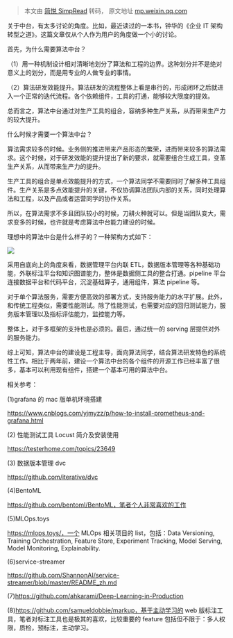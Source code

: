 > 本文由 [简悦 SimpRead](http://ksria.com/simpread/) 转码， 原文地址 [mp.weixin.qq.com](https://mp.weixin.qq.com/s?__biz=MjM5ODkzMzMwMQ==&mid=2650433749&idx=3&sn=388123913eb29902c5333eed3aeb1c87&chksm=becdee8f89ba67997e203261f3c2ed8a02da90fa0ba0b3dae663b61492a7b1458146b2b368fe&mpshare=1&scene=1&srcid=1009mDexn3CD4R1aFY3J0qx1&sharer_sharetime=1665330159293&sharer_shareid=8a467675e94cd5b11b6640b7770d6cc6#rd)

关于中台，有太多讨论的角度。比如，最近读过的一本书，钟华的《企业 IT 架构转型之道》。这篇文章仅从个人作为用户的角度做一个小的讨论。

首先，为什么需要算法中台？

（1）用一种机制设计相对清晰地划分了算法和工程的边界。这种划分并不是绝对意义上的划分，而是用专业的人做专业的事情。  

（2）算法研发效能提升。算法研发的流程整体上看是串行的，形成闭环之后就进入一个正常的迭代流程。各个依赖组件，工具的打通，能够较大限度的提效。  

总而言之，算法中台通过对生产工具的组合，容纳多种生产关系，从而带来生产力的较大提升。

什么时候才需要一个算法中台？

算法需求较多的时候。业务侧的推进带来产品形态的繁荣，进而带来较多的算法需求。这个时候，对于研发效能的提升提出了新的要求，就需要组合生成工具，变革生产关系，从而带来生产力的提升。

生产工具的组合是单点效能提升的方式，一个算法同学不需要同时了解多种工具组件。生产关系是多点效能提升的关键，不仅协调算法团队内部的关系，同时处理算法和工程，以及产品或者运营同学的协作关系。

所以，在算法需求不多且团队较小的时候，刀耕火种就可以。但是当团队变大，需求变多的时候，也许就是考虑算法中台能力建设的时候。

理想中的算法中台是什么样子的？一种架构方式如下：  

![](https://mmbiz.qpic.cn/mmbiz_png/GcdHgGa9niciaShKBlia9icWegibVvicRCc6EjHTHicpIb4eZw0DtsU8lHJ4lpNj9OicV8wqHSRIHbIeLkteicR0iaXEhFzQ/640?wx_fmt=png)

采用自底向上的角度来看，数据管理平台内联 ETL，数据版本管理等各种基础功能，外联标注平台和知识图谱能力，整体是数据侧工具的整合打通。pipeline 平台连接数据平台和代码平台，沉淀基础算子，通用组件，算法 pipeline 等。  

对于单个算法服务，需要方便高效的部署方式，支持服务能力的水平扩展。此外，和传统工程类似，需要性能测试。除了性能测试，也需要对应的回归测试能力，服务版本管理以及指标评估能力，监控能力等。  

整体上，对于多框架的支持也是必须的。最后，通过统一的 serving 层提供对外的服务能力。

综上可知，算法中台的建设是工程主导，面向算法同学，结合算法研发特色的系统性工作。相比于两年前，建设一个算法中台的各个组件的开源工作已经丰富了很多，基本可以利用现有组件，搭建一个基本可用的算法中台。

相关参考：  

(1)grafana 的 mac 版单机环境搭建

https://www.cnblogs.com/yjmyzz/p/how-to-install-prometheus-and-grafana.html

(2) 性能测试工具 Locust 简介及安装使用

https://testerhome.com/topics/23649

(3) 数据版本管理 dvc

https://github.com/iterative/dvc

(4)BentoML

https://github.com/bentoml/BentoML，笔者个人非常喜欢的工作

(5)MLOps.toys

https://mlops.toys/，一个 MLOps 相关项目的 list，包括：Data Versioning, Training Orchestration, Feature Store, Experiment Tracking, Model Serving, Model Monitoring, Explainability.

(6)service-streamer

https://github.com/ShannonAI/service-streamer/blob/master/README_zh.md

(7)https://github.com/ahkarami/Deep-Learning-in-Production

(8)https://github.com/samueldobbie/markup，基于主动学习的 web 版标注工具，笔者对标注工具也是极其的喜欢，比较重要的 feature 包括但不限于：多人权限，质检，预标注，主动学习。